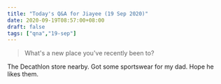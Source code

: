 ```yaml
---
title: "Today's Q&A for Jiayee (19 Sep 2020)"
date: 2020-09-19T08:57:00+08:00
draft: false
tags: ["qna","19-sep"]
---
```

> What's a new place you've recently been to?

The Decathlon store nearby. Got some sportswear for my dad. Hope he likes them.
